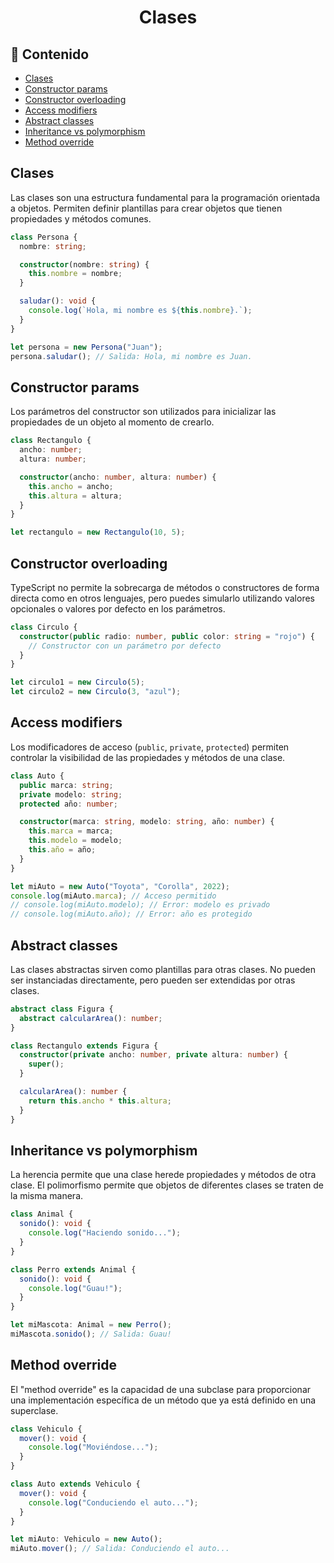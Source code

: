 <h1 align="center">Clases</h1>

<h2>📑 Contenido</h2>

- [Clases](#clases)
- [Constructor params](#constructor-params)
- [Constructor overloading](#constructor-overloading)
- [Access modifiers](#access-modifiers)
- [Abstract classes](#abstract-classes)
- [Inheritance vs polymorphism](#inheritance-vs-polymorphism)
- [Method override](#method-override)

## Clases

Las clases son una estructura fundamental para la programación orientada a objetos. Permiten definir plantillas para crear objetos que tienen propiedades y métodos comunes.

```ts
class Persona {
  nombre: string;

  constructor(nombre: string) {
    this.nombre = nombre;
  }

  saludar(): void {
    console.log(`Hola, mi nombre es ${this.nombre}.`);
  }
}

let persona = new Persona("Juan");
persona.saludar(); // Salida: Hola, mi nombre es Juan.
```

## Constructor params

Los parámetros del constructor son utilizados para inicializar las propiedades de un objeto al momento de crearlo.

```ts
class Rectangulo {
  ancho: number;
  altura: number;

  constructor(ancho: number, altura: number) {
    this.ancho = ancho;
    this.altura = altura;
  }
}

let rectangulo = new Rectangulo(10, 5);
```

## Constructor overloading

TypeScript no permite la sobrecarga de métodos o constructores de forma directa como en otros lenguajes, pero puedes simularlo utilizando valores opcionales o valores por defecto en los parámetros.

```ts
class Circulo {
  constructor(public radio: number, public color: string = "rojo") {
    // Constructor con un parámetro por defecto
  }
}

let circulo1 = new Circulo(5);
let circulo2 = new Circulo(3, "azul");
```

## Access modifiers

Los modificadores de acceso (`public`, `private`, `protected`) permiten controlar la visibilidad de las propiedades y métodos de una clase.

```ts
class Auto {
  public marca: string;
  private modelo: string;
  protected año: number;

  constructor(marca: string, modelo: string, año: number) {
    this.marca = marca;
    this.modelo = modelo;
    this.año = año;
  }
}

let miAuto = new Auto("Toyota", "Corolla", 2022);
console.log(miAuto.marca); // Acceso permitido
// console.log(miAuto.modelo); // Error: modelo es privado
// console.log(miAuto.año); // Error: año es protegido
```

## Abstract classes

Las clases abstractas sirven como plantillas para otras clases. No pueden ser instanciadas directamente, pero pueden ser extendidas por otras clases.

```ts
abstract class Figura {
  abstract calcularArea(): number;
}

class Rectangulo extends Figura {
  constructor(private ancho: number, private altura: number) {
    super();
  }

  calcularArea(): number {
    return this.ancho * this.altura;
  }
}
```

## Inheritance vs polymorphism

La herencia permite que una clase herede propiedades y métodos de otra clase. El polimorfismo permite que objetos de diferentes clases se traten de la misma manera.

```ts
class Animal {
  sonido(): void {
    console.log("Haciendo sonido...");
  }
}

class Perro extends Animal {
  sonido(): void {
    console.log("Guau!");
  }
}

let miMascota: Animal = new Perro();
miMascota.sonido(); // Salida: Guau!
```

## Method override

El "method override" es la capacidad de una subclase para proporcionar una implementación específica de un método que ya está definido en una superclase.

```ts
class Vehiculo {
  mover(): void {
    console.log("Moviéndose...");
  }
}

class Auto extends Vehiculo {
  mover(): void {
    console.log("Conduciendo el auto...");
  }
}

let miAuto: Vehiculo = new Auto();
miAuto.mover(); // Salida: Conduciendo el auto...
```
